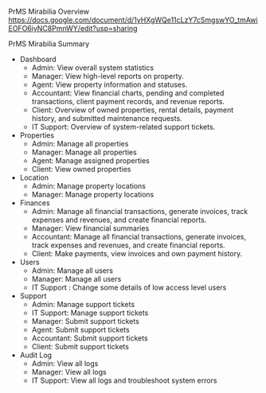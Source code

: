 PrMS Mirabilia Overview
https://docs.google.com/document/d/1yHXgWQe11cLzY7cSmgswYO_tmAwiEOFO6iyNC8PmnWY/edit?usp=sharing

PrMS Mirabilia Summary
- Dashboard
    - Admin: View overall system statistics
    - Manager: View high-level reports on property.
    - Agent: View property information and statuses.
    - Accountant: View financial charts, pending and completed transactions, client payment records, and revenue reports.
    - Client: Overview of owned properties, rental details, payment history, and submitted maintenance requests.
    - IT Support: Overview of system-related support tickets.
- Properties
    - Admin: Manage all properties
    - Manager: Manage all properties
    - Agent: Manage assigned properties
    - Client: View owned properties
- Location
    - Admin: Manage property locations
    - Manager: Manage property locations
- Finances
    - Admin: Manage all financial transactions, generate invoices, track expenses and revenues, and create financial reports.
    - Manager: View financial summaries
    - Accountant: Manage all financial transactions, generate invoices, track expenses and revenues, and create financial reports.
    - Client: Make payments, view invoices and own payment history.
- Users
    - Admin: Manage all users
    - Manager: Manage all users
    - IT Support : Change some details of low access level users
- Support
    - Admin: Manage support tickets
    - IT Support: Manage support tickets
    - Manager: Submit support tickets
    - Agent: Submit support tickets
    - Accountant: Submit support tickets
    - Client: Submit support tickets
- Audit Log
    - Admin: View all logs
    - Manager: View all logs
    - IT Support: View all logs and troubleshoot system errors